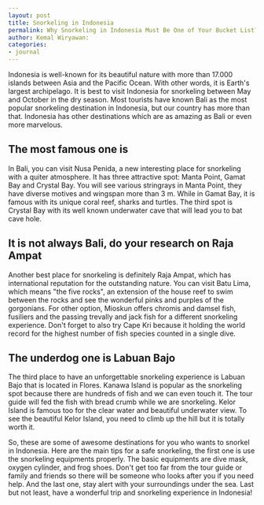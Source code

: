 ```yaml
---
layout: post
title: Snorkeling in Indonesia
permalink: Why Snorkeling in Indonesia Must Be One of Your Bucket List?
author: Kemal Wiryawan:
categories:
- journal
---
```


Indonesia is well-known for its beautiful nature with more than 17.000 islands between Asia and the Pacific Ocean. With other words, it is Earth's largest archipelago. It is best to visit Indonesia for snorkeling between May and October in the dry season. Most tourists have known Bali as the most popular snorkeling destination in Indonesia, but our country has more than that. Indonesia has other destinations which are as amazing as Bali or even more marvelous.

## The most famous one is
In Bali, you can visit Nusa Penida, a new interesting place for snorkeling with a quiter atmosphere. It has three attractive spot: Manta Point, Gamat Bay and Crystal Bay. You will see various stringrays in Manta Point, they have diverse motives and wingspan more than 3 m. While in Gamat Bay, it is famous with its unique coral reef, sharks and turtles. The third spot is Crystal Bay with its well known underwater cave that will lead you to bat cave hole.

## It is not always Bali, do your research on Raja Ampat
Another best place for snorkeling is definitely Raja Ampat, which has international reputation for the outstanding nature. You can visit Batu Lima, which means "the five rocks", an extension of the house reef to swim between the rocks and see the wonderful pinks and purples of the gorgonians. For other option, Mioskun offers chromis and damsel fish, fusiliers and the passing trevally and jack fish for a different snorkeling experience. Don't forget to also try Cape Kri because it holding the world record for the highest number of fish species counted in a single dive.

## The underdog one is Labuan Bajo
The third place to have an unforgettable snorkeling experience is Labuan Bajo that is located in Flores. Kanawa Island is popular as the snorkeling spot because there are hundreds of fish and we can even touch it. The tour guide will fed the fish with bread crumb while we are snorkeling. Kelor Island is famous too for the clear water and beautiful underwater view. To see the beautiful Kelor Island, you need to climb up the hill but it is totally worth it.

So, these are some of awesome destinations for you who wants to snorkel in Indonesia. Here are the main tips for a safe snorkeling, the first one is use the snorkeling equipments properly. The basic equipments are dive mask, oxygen cylinder, and frog shoes. Don't get too far from the tour guide or family and friends so there will be someone who looks after you if you need help. And the last one, stay alert with your surroundings under the sea. Last but not least, have a wonderful trip and snorkeling experience in Indonesia!
